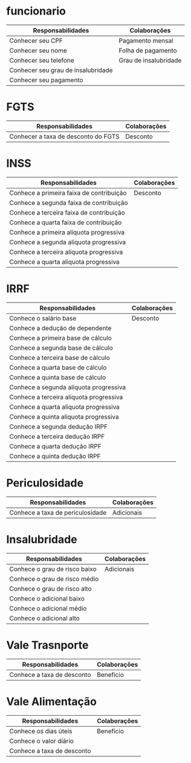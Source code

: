# funcionario

| Responsabilidades | Colaborações |
|-------------------|--------------|
| Conhecer seu CPF | Pagamento mensal |
| Conhecer seu nome | Folha de pagamento |
| Conhecer seu telefone | Grau de insalubridade |
| Conhecer seu grau de insalubridade |  |
| Conhecer seu pagamento |  |








































# FGTS

| Responsabilidades | Colaborações |
|-------------------|--------------|
| Conhecer a taxa de desconto do FGTS | Desconto |

# INSS

| Responsabilidades | Colaborações |
|-------------------|--------------|
| Conhece a primeira faixa de contribuição | Desconto |
| Conhece a segunda faixa de contribuição  |  |
| Conhece a terceira faixa de contribuição |  |
| Conhece a quarta faixa de contribuição   |  |
| Conhece a primeira alíquota progressiva  |  |
| Conhece a segunda alíquota progressiva    |  |
| Conhece a terceira alíquota progressiva    |  |
| Conhece a quarta alíquota progressiva    |  |

# IRRF

| Responsabilidades | Colaborações |
|-------------------|--------------|
| Conhece o salário base| Desconto |
| Conhece a dedução de dependente |  |
| Conhece a primeira base de cálculo |  |
| Conhece a segunda base de cálculo |  |
| Conhece a terceira base de cálculo |  |
| Conhece a quarta base de cálculo |  |
| Conhece a quinta base de cálculo |  |
| Conhece a segunda alíquota progressiva |  |
| Conhece a terceira alíquota progressiva |  |
| Conhece a quarta alíquota progressiva |  |
| Conhece a quinta alíquota progressiva |  |
| Conhece a segunda dedução IRPF |  |
| Conhece a terceira dedução IRPF |  |
| Conhece a quarta dedução IRPF |  |
| Conhece a quinta dedução IRPF |  |

# Periculosidade 

| Responsabilidades | Colaborações |
|-------------------|--------------|
| Conhece a taxa de periculosidade | Adicionais |

# Insalubridade 

| Responsabilidades | Colaborações |
|-------------------|--------------|
| Conhece o grau de risco baixo | Adicionais |
| Conhece o grau de risco médio |  |
| Conhece o grau de risco alto |  |
| Conhece o adicional baixo |  |
| Conhece o adicional médio |  |
| Conhece o adicional alto |  |

# Vale Trasnporte

| Responsabilidades | Colaborações |
|-------------------|--------------|
| Conhece a taxa de desconto | Benefício |

# Vale Alimentação

| Responsabilidades | Colaborações |
|-------------------|--------------|
| Conhece os dias úteis | Benefício |
| Conhece o valor diário | |
| Conhece a taxa de desconto | |
